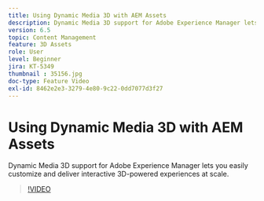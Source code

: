 ```yaml
---
title: Using Dynamic Media 3D with AEM Assets
description: Dynamic Media 3D support for Adobe Experience Manager lets you easily customize and deliver interactive 3D-powered experiences at scale
version: 6.5
topic: Content Management
feature: 3D Assets
role: User
level: Beginner
jira: KT-5349
thumbnail : 35156.jpg
doc-type: Feature Video
exl-id: 8462e2e3-3279-4e80-9c22-0dd7077d3f27
---
```

# Using Dynamic Media 3D with AEM Assets

Dynamic Media 3D support for Adobe Experience Manager lets you easily customize and deliver interactive 3D-powered experiences at scale.

>[!VIDEO](https://video.tv.adobe.com/v/35156?quality=12&learn=on)
